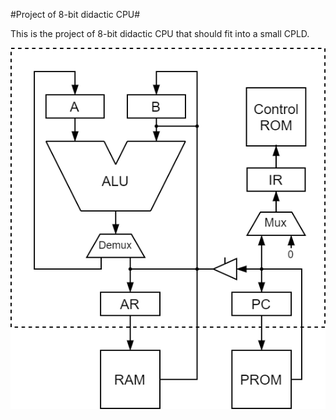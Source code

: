 #Project of 8-bit didactic CPU#

This is the project of 8-bit didactic CPU that should fit into a small CPLD.

![diagram](/docs/diagram.png)
